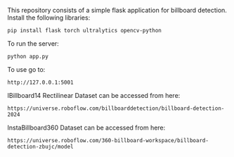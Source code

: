 This repository consists of a simple flask application for billboard detection. 
Install the following libraries: 
```
pip install flask torch ultralytics opencv-python 
```

To run the server: 
``` 
python app.py
```

To use go to: 
```
http://127.0.0.1:5001
```

IBillboard14 Rectilinear Dataset can be accessed from here:
```
https://universe.roboflow.com/billboarddetection/billboard-detection-2024
```
InstaBillboard360 Dataset can be accessed from here: 
```
https://universe.roboflow.com/360-billboard-workspace/billboard-detection-zbujc/model
```
